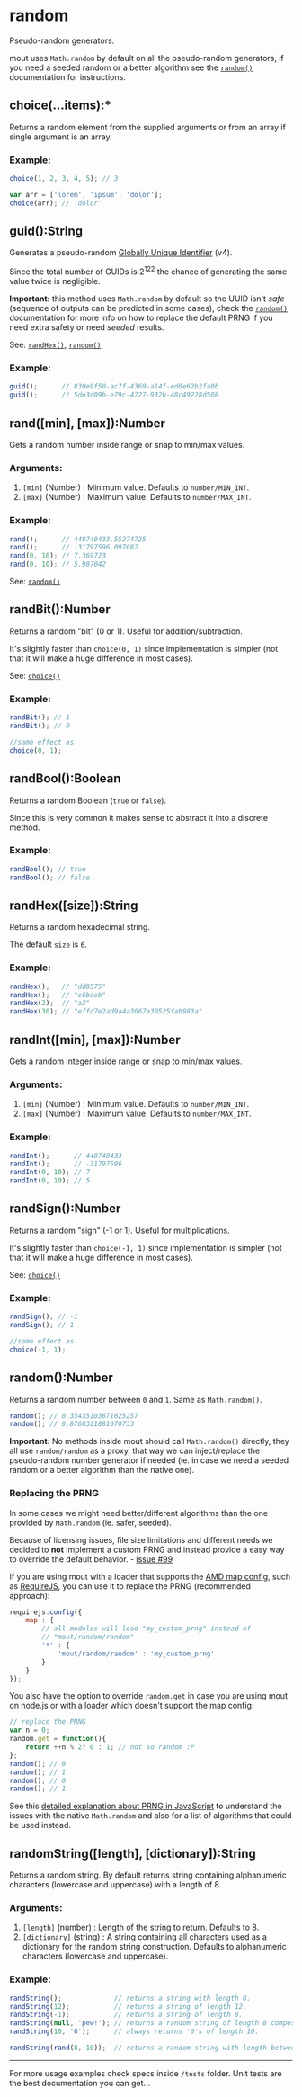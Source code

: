 # random #

Pseudo-random generators.

mout uses `Math.random` by default on all the pseudo-random generators, if
you need a seeded random or a better algorithm see the [`random()`](#random)
documentation for instructions.



## choice(...items):*

Returns a random element from the supplied arguments or from an array if single
argument is an array.

### Example:

```js
choice(1, 2, 3, 4, 5); // 3

var arr = ['lorem', 'ipsum', 'dolor'];
choice(arr); // 'dolor'
```



## guid():String

Generates a pseudo-random [Globally Unique Identifier](http://en.wikipedia.org/wiki/Globally_unique_identifier) (v4).

Since the total number of GUIDs is 2<sup>122</sup> the chance of generating the
same value twice is negligible.

**Important:** this method uses `Math.random` by default so the UUID isn't
*safe* (sequence of outputs can be predicted in some cases), check the
[`random()`](#random) documentation for more info on how to replace the default
PRNG if you need extra safety or need *seeded* results.

See: [`randHex()`](#randHex), [`random()`](#random)

### Example:

```js
guid();      // 830e9f50-ac7f-4369-a14f-ed0e62b2fa0b
guid();      // 5de3d09b-e79c-4727-932b-48c49228d508
```



## rand([min], [max]):Number

Gets a random number inside range or snap to min/max values.

### Arguments:

 1. `[min]` (Number)         : Minimum value. Defaults to `number/MIN_INT`.
 2. `[max]` (Number)         : Maximum value. Defaults to `number/MAX_INT`.


### Example:

```js
rand();      // 448740433.55274725
rand();      // -31797596.097682
rand(0, 10); // 7.369723
rand(0, 10); // 5.987042
```

See: [`random()`](#random)



## randBit():Number

Returns a random "bit" (0 or 1). Useful for addition/subtraction.

It's slightly faster than `choice(0, 1)` since implementation is simpler (not
that it will make a huge difference in most cases).

See: [`choice()`](#choice)

### Example:

```js
randBit(); // 1
randBit(); // 0

//same effect as
choice(0, 1);
```


## randBool():Boolean

Returns a random Boolean (`true` or `false`).

Since this is very common it makes sense to abstract it into a discrete method.

### Example:

```js
randBool(); // true
randBool(); // false
```



## randHex([size]):String

Returns a random hexadecimal string.

The default `size` is `6`.

### Example:

```js
randHex();   // "dd8575"
randHex();   // "e6baeb"
randHex(2);  // "a2"
randHex(30); // "effd7e2ad9a4a3067e30525fab983a"
```



## randInt([min], [max]):Number

Gets a random integer inside range or snap to min/max values.

### Arguments:

 1. `[min]` (Number)         : Minimum value. Defaults to `number/MIN_INT`.
 2. `[max]` (Number)         : Maximum value. Defaults to `number/MAX_INT`.


### Example:

```js
randInt();      // 448740433
randInt();      // -31797596
randInt(0, 10); // 7
randInt(0, 10); // 5
```



## randSign():Number

Returns a random "sign" (-1 or 1). Useful for multiplications.

It's slightly faster than `choice(-1, 1)` since implementation is simpler (not
that it will make a huge difference in most cases).

See: [`choice()`](#choice)

### Example:

```js
randSign(); // -1
randSign(); // 1

//same effect as
choice(-1, 1);
```



## random():Number

Returns a random number between `0` and `1`. Same as `Math.random()`.

```js
random(); // 0.35435103671625257
random(); // 0.8768321881070733
```

**Important:** No methods inside mout should call `Math.random()`
directly, they all use `random/random` as a proxy, that way we can
inject/replace the pseudo-random number generator if needed (ie. in case we
need a seeded random or a better algorithm than the native one).

### Replacing the PRNG

In some cases we might need better/different algorithms than the one provided
by `Math.random` (ie. safer, seeded).

Because of licensing issues, file size limitations and different needs we
decided to **not** implement a custom PRNG and instead provide a easy way to
override the default behavior. - [issue #99](https://github.com/millermedeiros/amd-utils/issues/99)

If you are using mout with a loader that supports the [AMD map
config](https://github.com/amdjs/amdjs-api/wiki/Common-Config), such as
[RequireJS](http://requirejs.org/), you can use it to replace the PRNG
(recommended approach):

```js
requirejs.config({
    map : {
        // all modules will load "my_custom_prng" instead of
        // "mout/random/random"
        '*' : {
            'mout/random/random' : 'my_custom_prng'
        }
    }
});
```

You also have the option to override `random.get` in case you are using
mout on node.js or with a loader which doesn't support the map config:

```js
// replace the PRNG
var n = 0;
random.get = function(){
    return ++n % 2? 0 : 1; // not so random :P
};
random(); // 0
random(); // 1
random(); // 0
random(); // 1
```

See this [detailed explanation about PRNG in
JavaScript](http://baagoe.org/en/w/index.php/Better_random_numbers_for_javascript)
to understand the issues with the native `Math.random` and also for a list of
algorithms that could be used instead.



## randomString([length], [dictionary]):String

Returns a random string. By default returns string containing alphanumeric characters (lowercase and uppercase) with a length of 8.

### Arguments:

 1. `[length]`      (number)       : Length of the string to return. Defaults to 8.
 2. `[dictionary]`  (string)       : A string containing all characters used as a dictionary for the random string construction. Defaults to alphanumeric characters (lowercase and uppercase).

### Example:

```js
randString();     		  // returns a string with length 8.
randString(12);   		  // returns a string of length 12.
randString(-1);   		  // returns a string of length 8.
randString(null, 'pew!'); // returns a random string of length 8 composed of 'p', 'e', 'w' and '!'.
randString(10, '0');   	  // always returns '0's of length 10.

randString(rand(8, 10));  // returns a random string with length between 8 and 10.
```



-------------------------------------------------------------------------------

For more usage examples check specs inside `/tests` folder. Unit tests are the
best documentation you can get...
